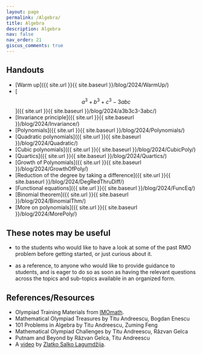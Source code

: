 ```yaml
---
layout: page
permalink: /Algebra/
title: Algebra
description: Algebra
nav: false
nav_order: 21
giscus_comments: true
---
```


## Handouts

- [Warm up]({{ site.url }}{{ site.baseurl }}/blog/2024/WarmUp/)
- [$$ a^3+b^3+c^3 - 3abc $$]({{ site.url }}{{ site.baseurl }}/blog/2024/a3b3c3-3abc/)
- [Invariance principle]({{ site.url }}{{ site.baseurl }}/blog/2024/Invariance/)
- [Polynomials]({{ site.url }}{{ site.baseurl }}/blog/2024/Polynomials/)
- [Quadratic polynomials]({{ site.url }}{{ site.baseurl }}/blog/2024/Quadratic/)
- [Cubic polynomials]({{ site.url }}{{ site.baseurl }}/blog/2024/CubicPoly/)
- [Quartics]({{ site.url }}{{ site.baseurl }}/blog/2024/Quartics/)
- [Growth of Polynomials]({{ site.url }}{{ site.baseurl }}/blog/2024/GrowthOfPoly/)
- [Reduction of the degree by taking a difference]({{ site.url }}{{ site.baseurl }}/blog/2024/DegRedThruDiff/)
- [Functional equations]({{ site.url }}{{ site.baseurl }}/blog/2024/FuncEq/)
- [Binomial theorem]({{ site.url }}{{ site.baseurl }}/blog/2024/BinomialThm/)
- [More on polynomials]({{ site.url }}{{ site.baseurl }}/blog/2024/MorePoly/)

## These notes may be useful

- to the students who would like to have a look at some of the past RMO problem before getting started, or just curious about it.

- as a reference, to anyone who would like to provide guidance to students, 
and is eager to do so as soon as having the relevant questions across the topics and sub-topics
available in an organized form.

## References/Resources

* Olympiad Training Materials from [IMOmath](https://imomath.com/index.cgi?page=mathTexts).
* Mathematical Olympiad Treasures by Titu Andreescu, Bogdan Enescu
* 101 Problems in Algebra by Titu Andreescu, Zuming Feng 
* Mathematical Olympiad Challenges by Titu Andreescu, Răzvan Gelca
* Putnam and Beyond by Răzvan Gelca, Titu Andreescu
* A [video](https://www.youtube.com/watch?v=gvG22CFDK2o) by [Zlatko Salko Lagumdžija](https://www.imo-official.org/participant_r.aspx?id=25889).
